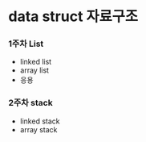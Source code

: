 # data struct 자료구조 #

### 1주차 List ###
* linked list
* array list
* 응용

### 2주차 stack ###
* linked stack
* array stack